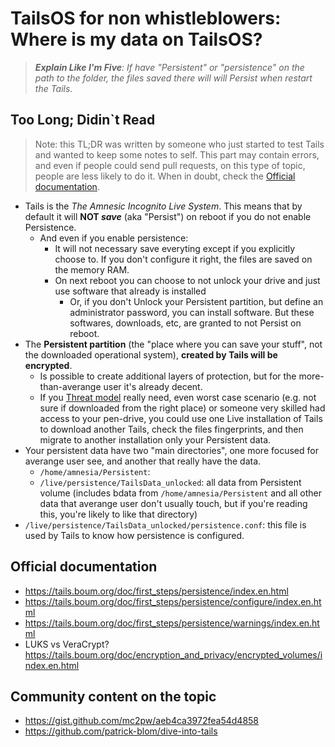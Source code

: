 # TailsOS for non whistleblowers: Where is my data on TailsOS?

> _**Explain Like I'm Five**: If have "Persistent" or "persistence" on the
path to the folder, the files saved there will will Persist when restart the
Tails._

## Too Long; Didin`t Read

> Note: this TL;DR was written by someone who just started to test Tails and
  wanted to keep some notes to self. This part may contain errors, and even
  if people could send pull requests, on this type of topic, people are less
  likely to do it. When in doubt, check the
  [Official documentation](#official-documentation).

- Tails is the *The Amnesic Incognito Live System*. This means that by default
  it will **NOT _save_** (aka "Persist") on reboot if you do not enable
    Persistence.
  - And even if you enable persistence:
      - It will not necessary save everyting except if you explicitly choose to.
        If you don't configure it right, the files are saved on the memory RAM.
      - On next reboot you can choose to not unlock your drive and just use
        software that already is installed
          - Or, if you don't Unlock your Persistent partition, but define
            an administrator password, you can install software. But these
            softwares, downloads, etc, are granted to not Persist on reboot.
- The **Persistent partition** (the "place where you can save your stuff", not
  the downloaded operational system), **created by Tails will be encrypted**.
    - Is possible to create additional layers of protection, but for the
      more-than-averange user it's already decent.
    - If you [Threat model](https://en.wikipedia.org/wiki/Threat_model) really
      need, even worst case scenario (e.g. not sure if downloaded from the
      right place) or someone very skilled had access to your pen-drive, you
      could use one Live installation of Tails to download another Tails,
      check the files fingerprints, and then migrate to another installation
      only your Persistent data.
- Your persistent data have two "main directories", one more focused for
  averange user see, and another that really have the data.
    - `/home/amnesia/Persistent`: 
    - `/live/persistence/TailsData_unlocked`: all data from Persistent volume
      (includes bdata from `/home/amnesia/Persistent` and all other data
      that averange user don't usually touch, but if you're reading this,
      you're likely to like that directory)
- `/live/persistence/TailsData_unlocked/persistence.conf`: this file is used
   by Tails to know how persistence is configured.


## Official documentation

- <https://tails.boum.org/doc/first_steps/persistence/index.en.html>
- <https://tails.boum.org/doc/first_steps/persistence/configure/index.en.html>
- <https://tails.boum.org/doc/first_steps/persistence/warnings/index.en.html>
- LUKS vs VeraCrypt? <https://tails.boum.org/doc/encryption_and_privacy/encrypted_volumes/index.en.html>

## Community content on the topic

- <https://gist.github.com/mc2pw/aeb4ca3972fea54d4858>
- <https://github.com/patrick-blom/dive-into-tails>